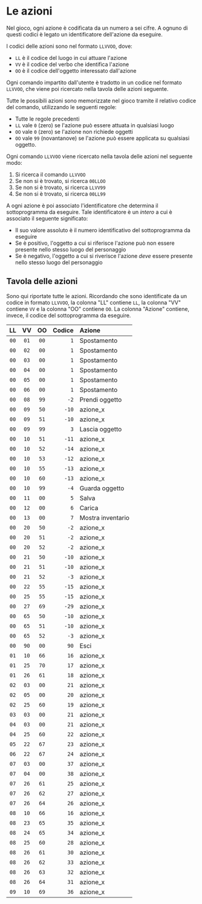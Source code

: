 # Le azioni

Nel gioco, ogni azione è codificata da un numero a sei cifre. A ognuno di questi codici è legato un identificatore dell'azione da eseguire.

I codici delle azioni sono nel formato `LLVVOO`, dove:

- `LL` è il codice del luogo in cui attuare l'azione
- `VV` è il codice del verbo che identifica l'azione
- `OO` è il codice dell'oggetto interessato dall'azione

Ogni comando impartito dall'utente è tradotto in un codice nel formato `LLVVOO`, che viene poi ricercato nella tavola delle azioni seguente.

Tutte le possibili azioni sono memorizzate nel gioco tramite il relativo codice del comando, utilizzando le seguenti regole:

- Tutte le regole precedenti
- `LL` vale `0` (zero) se l'azione può essere attuata in qualsiasi luogo
- `OO` vale `0` (zero) se l'azione non richiede oggetti
- `OO` vale `99` (novantanove) se l'azione può essere applicata su qualsiasi oggetto.

Ogni comando `LLVVOO` viene ricercato nella tavola delle azioni nel seguente modo:

1. Si ricerca il comando `LLVVOO`
2. Se non si è trovato, si ricerca `00LLOO`
3. Se non si è trovato, si ricerca `LLVV99`
4. Se non si è trovato, si ricerca `00LL99`

A ogni azione è poi associato l'identificatore che determina il sottoprogramma da eseguire. Tale identificatore è un _intero_ a cui è associato il seguente significato:

- Il suo valore assoluto è il numero identificativo del sottoprogramma da eseguire
- Se è positivo, l'oggetto a cui si riferisce l'azione può non essere presente nello stesso luogo del personaggio
- Se è negativo, l'oggetto a cui si riverisce l'azione _deve_ essere presente nello stesso luogo del personaggio

## Tavola delle azioni

Sono qui riportate tutte le azioni. Ricordando che sono identificate da un codice in formato `LLVVOO`, la colonna "LL" contiene `LL`, la colonna "VV" contiene `VV` e la colonna "OO" contiene `OO`. La colonna "Azione" contiene, invece, il codice del sottoprogramma da eseguire.

|  LL   |  VV   |  OO   | Codice | Azione            |
| :---: | :---: | :---: | -----: | :---------------- |
| `00`  | `01`  | `00`  |    `1` | Spostamento       |
| `00`  | `02`  | `00`  |    `1` | Spostamento       |
| `00`  | `03`  | `00`  |    `1` | Spostamento       |
| `00`  | `04`  | `00`  |    `1` | Spostamento       |
| `00`  | `05`  | `00`  |    `1` | Spostamento       |
| `00`  | `06`  | `00`  |    `1` | Spostamento       |
| `00`  | `08`  | `99`  |   `-2` | Prendi oggetto    |
| `00`  | `09`  | `50`  |  `-10` | azione_x          |
| `00`  | `09`  | `51`  |  `-10` | azione_x          |
| `00`  | `09`  | `99`  |    `3` | Lascia oggetto    |
| `00`  | `10`  | `51`  |  `-11` | azione_x          |
| `00`  | `10`  | `52`  |  `-14` | azione_x          |
| `00`  | `10`  | `53`  |  `-12` | azione_x          |
| `00`  | `10`  | `55`  |  `-13` | azione_x          |
| `00`  | `10`  | `60`  |  `-13` | azione_x          |
| `00`  | `10`  | `99`  |   `-4` | Guarda oggetto    |
| `00`  | `11`  | `00`  |    `5` | Salva             |
| `00`  | `12`  | `00`  |    `6` | Carica            |
| `00`  | `13`  | `00`  |    `7` | Mostra inventario |
| `00`  | `20`  | `50`  |   `-2` | azione_x          |
| `00`  | `20`  | `51`  |   `-2` | azione_x          |
| `00`  | `20`  | `52`  |   `-2` | azione_x          |
| `00`  | `21`  | `50`  |  `-10` | azione_x          |
| `00`  | `21`  | `51`  |  `-10` | azione_x          |
| `00`  | `21`  | `52`  |   `-3` | azione_x          |
| `00`  | `22`  | `55`  |  `-15` | azione_x          |
| `00`  | `25`  | `55`  |  `-15` | azione_x          |
| `00`  | `27`  | `69`  |  `-29` | azione_x          |
| `00`  | `65`  | `50`  |  `-10` | azione_x          |
| `00`  | `65`  | `51`  |  `-10` | azione_x          |
| `00`  | `65`  | `52`  |   `-3` | azione_x          |
| `00`  | `90`  | `00`  |   `90` | Esci              |
| `01`  | `10`  | `66`  |   `16` | azione_x          |
| `01`  | `25`  | `70`  |   `17` | azione_x          |
| `01`  | `26`  | `61`  |   `18` | azione_x          |
| `02`  | `03`  | `00`  |   `21` | azione_x          |
| `02`  | `05`  | `00`  |   `20` | azione_x          |
| `02`  | `25`  | `60`  |   `19` | azione_x          |
| `03`  | `03`  | `00`  |   `21` | azione_x          |
| `04`  | `03`  | `00`  |   `21` | azione_x          |
| `04`  | `25`  | `60`  |   `22` | azione_x          |
| `05`  | `22`  | `67`  |   `23` | azione_x          |
| `06`  | `22`  | `67`  |   `24` | azione_x          |
| `07`  | `03`  | `00`  |   `37` | azione_x          |
| `07`  | `04`  | `00`  |   `38` | azione_x          |
| `07`  | `26`  | `61`  |   `25` | azione_x          |
| `07`  | `26`  | `62`  |   `27` | azione_x          |
| `07`  | `26`  | `64`  |   `26` | azione_x          |
| `08`  | `10`  | `66`  |   `16` | azione_x          |
| `08`  | `23`  | `65`  |   `35` | azione_x          |
| `08`  | `24`  | `65`  |   `34` | azione_x          |
| `08`  | `25`  | `60`  |   `28` | azione_x          |
| `08`  | `26`  | `61`  |   `30` | azione_x          |
| `08`  | `26`  | `62`  |   `33` | azione_x          |
| `08`  | `26`  | `63`  |   `32` | azione_x          |
| `08`  | `26`  | `64`  |   `31` | azione_x          |
| `09`  | `10`  | `69`  |   `36` | azione_x          |

